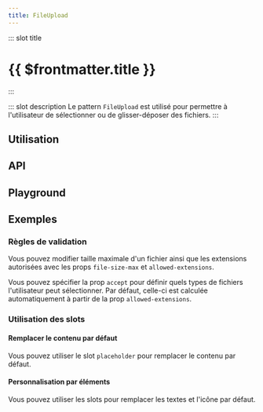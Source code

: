 ```yaml
---
title: FileUpload
---
```


::: slot title
# {{ $frontmatter.title }}
:::

::: slot description
Le pattern `FileUpload` est utilisé pour permettre à l'utilisateur de sélectionner ou de glisser-déposer des fichiers.
:::

## Utilisation

<DocExample
  eager
  file="composants/file-upload/examples/file-upload"
/>

## API

<DocApi
  :value="['FileUpload']"
  :api="{
    FileUpload: {
      props: [
        {
          name: 'multiple',
          type: 'boolean',
          default: 'false',
          description: 'Permet de sélectionner plusieurs fichiers.'
        },
        {
          name: 'value',
          type: 'File | File[]',
          default: '[]',
          description: 'Le ou les fichiers sélectionnés.'
        },
        {
          name: 'no-ripple',
          type: 'boolean',
          default: 'false',
          description: 'Désactive l\'ondulation.'
        },
        {
          name: 'disabled',
          type: 'boolean',
          default: 'false',
          description: 'Désactive le composant.'
        },
        {
          name: 'file-size-max',
          type: 'number',
          default: '10485760',
          description: 'Taille maximale d\'un fichier en octets (par défaut 10 MB).'
        },
        {
          name: 'file-size-units',
          type: 'string[]',
          default: '[\'o\', \'Ko\', \'Mo\', \'Go\', \'To\']',
          description: 'Les unités de taille utilisées pour la traduction.'
        },
        {
          name: 'allowed-extensions',
          type: 'string[]',
          default: '[\'pdf\', \'jpg\', \'jpeg\', \'png\']',
          description: 'Les extensions autorisées.'
        },
        {
          name: 'accept',
          type: 'string',
          default: 'undefined',
          description: 'L\'attribut natif `accept`. Par défaut, la valeur sera calculée à partir des extensions autorisées.'
        },
        {
          name: 'max-width',
          type: 'number | string',
          default: 'undefined',
          description: 'La largeur maximale du composant.'
        },
        {
          name: 'min-width',
          type: 'number | string',
          default: 'undefined',
          description: 'La largeur minimale du composant.'
        },
        {
          name: 'width',
          type: 'number | string',
          default: 'undefined',
          description: 'La largeur du composant.'
        }
      ],
      slots: [
        {
          name: 'placeholder',
          description: 'Slot pour remplacer le contenu par défaut.'
        },
        {
          name: 'icon',
          description: 'Slot pour remplacer l\'icône par défaut.'
        },
        {
          name: 'action-text',
          description: 'Slot pour remplacer le texte d\'action.'
        },
        {
          name: 'or',
          description: 'Slot pour remplacer le texte `Ou`.'
        },
        {
          name: 'button-text',
          description: 'Slot pour remplacer le label du bouton d\'action.'
        },
        {
          name: 'info-text',
          description: 'Slot pour remplacer les informations sur le fichier à sélectionner.'
        }
      ],
      events: [
        {
          name: 'change',
          description: 'Événement émis lorsque la valeur est mise à jour.',
          value: 'File | File[]'
        },
        {
          name: 'error',
          description: 'Événement émis lorsque lorsqu\'il y a une erreur de validation.',
          value: '{\n	file: File,\n	code: ErrorCodes\n}'
        }
      ]
    }
  }"
/>

## Playground

<DocExample
  file="composants/file-upload/examples/file-upload-playground"
  hide-code-block
/>

## Exemples

### Règles de validation

Vous pouvez modifier taille maximale d'un fichier ainsi que les extensions autorisées avec les props `file-size-max` et `allowed-extensions`.

<DocInfo>

Vous pouvez spécifier la prop `accept` pour définir quels types de fichiers l'utilisateur peut sélectionner. Par défaut, celle-ci est calculée automatiquement à partir de la prop `allowed-extensions`.

</DocInfo>

<DocExample file="composants/file-upload/examples/file-upload-rules" />

### Utilisation des slots

#### Remplacer le contenu par défaut

Vous pouvez utiliser le slot `placeholder` pour remplacer le contenu par défaut.

<DocExample file="composants/file-upload/examples/file-upload-slot-placeholder" />

#### Personnalisation par éléments

Vous pouvez utiliser les slots pour remplacer les textes et l'icône par défaut.

<DocExample file="composants/file-upload/examples/file-upload-slots" />
